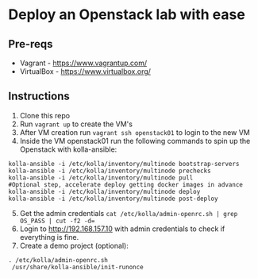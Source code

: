 # Deploy an Openstack lab with ease

## Pre-reqs
- Vagrant - https://www.vagrantup.com/
- VirtualBox - https://www.virtualbox.org/

## Instructions

1. Clone this repo
2. Run `vagrant up` to create the VM's
3. After VM creation run `vagrant ssh openstack01` to login to the new VM
4. Inside the VM openstack01 run the following commands to spin up the Openstack with kolla-ansible:
```
kolla-ansible -i /etc/kolla/inventory/multinode bootstrap-servers
kolla-ansible -i /etc/kolla/inventory/multinode prechecks
kolla-ansible -i /etc/kolla/inventory/multinode pull                #Optional step, accelerate deploy getting docker images in advance
kolla-ansible -i /etc/kolla/inventory/multinode deploy
kolla-ansible -i /etc/kolla/inventory/multinode post-deploy
```
5. Get the admin credentials `cat /etc/kolla/admin-openrc.sh | grep OS_PASS | cut -f2 -d=`
6. Login to http://192.168.157.10 with admin credentials to check if everything is fine.
7. Create a demo project (optional):
```
. /etc/kolla/admin-openrc.sh
 /usr/share/kolla-ansible/init-runonce
 ```
